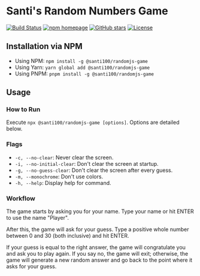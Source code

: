 # Santi's Random Numbers Game

[![Build Status][build status badge]][actions]
[![npm homepage][npm homepage badge]][npm homepage]
[![GitHub stars][gh stars badge]][repo]
[![License][license badge]][repo]

[build status badge]: https://github.com/santi100a/randomjs-game/actions/workflows/ci.yml/badge.svg
[npm homepage badge]: https://img.shields.io/npm/v/@santi100/randomjs-game
[gh stars badge]: https://img.shields.io/github/stars/santi100a/randomjs-game.svg
[license badge]: https://img.shields.io/github/license/santi100a/randomjs-game.svg

[actions]: https://github.com/santi100a/randomjs-game/actions
[npm homepage]: https://npmjs.org/package/@santi100/randomjs-game
[repo]: https://github.com/santi100a/randomjs-game

## Installation via NPM

- Using NPM: `npm install -g @santi100/randomjs-game`
- Using Yarn: `yarn global add @santi100/randomjs-game`
- Using PNPM: `pnpm install -g @santi100/randomjs-game`

## Usage

### How to Run

Execute `npx @santi100/randomjs-game [options]`. Options are detailed below.

### Flags

- `-c, --no-clear`: Never clear the screen.
- `-i, --no-initial-clear`: Don't clear the screen at startup.
- `-g, --no-guess-clear`: Don't clear the screen after every guess.
- `-m, --monochrome`: Don't use colors.
- `-h, --help`: Display help for command.

### Workflow

The game starts by asking you for your name. Type your name or hit ENTER to use the name
"Player".

After this, the game will ask for your guess. Type a positive whole number
between 0 and 30 (both inclusive) and hit ENTER.

If your guess is equal to the right answer, the game will congratulate you and ask you to play again.
If you say no, the game will exit; otherwise, the game will generate a new random answer and
go back to the point where it asks for your guess.
